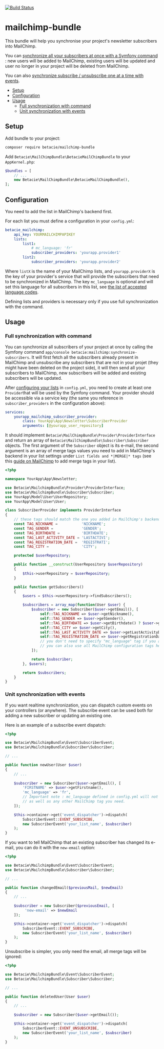 [![Build Status](https://travis-ci.org/betacie/mailchimp-bundle.svg?branch=master)](https://travis-ci.org/betacie/mailchimp-bundle)

# mailchimp-bundle

This bundle will help you synchronise your project's newsletter subscribers into MailChimp. 

You can [synchronize all your subscribers at once with a Symfony command](#full-synchronization-with-command) : new users will be added to MailChimp, existing users will be updated and user no longer in your project will be deleted from MailChimp.

You can also [synchronize subscribe / unsubscribe one at a time with events](#unit-synchronization-with-events).

* [Setup](#setup)
* [Configuration](#configuration)
* [Usage](#usage)
    * [Full synchronization with command](#full-synchronization-with-command)
    * [Unit synchronization with events](#unit-synchronization-with-events)

## Setup

Add bundle to your project:

```bash
composer require betacie/mailchimp-bundle
```

Add `Betacie\MailChimpBundle\BetacieMailChimpBundle` to your `AppKernel.php`:

```php 
$bundles = [
    // ...
    new Betacie\MailChimpBundle\BetacieMailChimpBundle(),
];
```

## Configuration

You need to add the list in MailChimp's backend first.

For each list you must define a configuration in your `config.yml`:

```yaml
betacie_mailchimp:
    api_key: YOURMAILCHIMPAPIKEY
    lists:
        list1:
            # mc_language: 'fr'
            subscriber_providers: 'yourapp.provider1'
        list2:
            subscriber_providers: 'yourapp.provider2'
```

Where `listX` is the name of your MailChimp lists, and `yourapp.providerX` is the key of your provider's service that will provide the subscribers that need to be synchronized in MailChimp. The key `mc_language` is optional and will set this language for all subscribers in this list, see [the list of accepted language codes](http://kb.mailchimp.com/lists/managing-subscribers/view-and-edit-subscriber-languages#code).

Defining lists and providers is necessary only if you use full synchronization with the command.

## Usage

### Full synchronization with command

You can synchronize all subscribers of your project at once by calling the Symfony command `app/console betacie:mailchimp:synchronize-subscribers`. It will first fetch all the subscribers already present in MailChimp and unsubscribe any subscribers that are not in your projet (they might have been deleted on the project side), it will then send all your subscribers to MailChimp, new subscribers will be added and existing subscribers will be updated.

After [configuring your lists](#configuration) in `config.yml`, you need to create at least one `Provider`that will be used by the Symfony command. Your provider should be accessible via a service key (the same you reference in `subscriber_providers` in the configuration above):

```yaml
services:
    yourapp_mailchimp_subscriber_provider:
        class: YourApp\App\Newsletter\SubscriberProvider
        arguments: [@yourapp_user_repository]
```

It should implement `Betacie\MailChimpBundle\Provider\ProviderInterface` and return an array of `Betacie\MailChimpBundle\Subscriber\Subscriber` objects. The first argument of the `Subscriber` object is its e-mail, the second argument is an array of merge tags values you need to add in MailChimp's backend in your list settings under `List fields and *|MERGE|* tags` (see this [guide on MailChimp](http://kb.mailchimp.com/merge-tags/using/getting-started-with-merge-tags) to add merge tags in your list).

```php
<?php

namespace YourApp\App\Newsletter;

use Betacie\MailchimpBundle\Provider\ProviderInterface;
use Betacie\MailchimpBundle\Subscriber\Subscriber;
use YourApp\Model\User\UserRepository;
use YourApp\Model\User\User;

class SubscriberProvider implements ProviderInterface
{
    // these tags should match the one you added in MailChimp's backend
    const TAG_NICKNAME =           'NICKNAME';
    const TAG_GENDER =             'GENDER';
    const TAG_BIRTHDATE =          'BIRTHDATE';
    const TAG_LAST_ACTIVITY_DATE = 'LASTACTIVI';
    const TAG_REGISTRATION_DATE =  'REGISTRATI';
    const TAG_CITY =               'CITY';

    protected $userRepository;

    public function __construct(UserRepository $userRepository)
    {
        $this->userRepository = $userRepository;
    }

    public function getSubscribers()
    {
        $users = $this->userRepository->findSubscribers();

        $subscribers = array_map(function(User $user) {
            $subscriber = new Subscriber($user->getEmail(), [
                self::TAG_NICKNAME => $user->getNickname(),
                self::TAG_GENDER => $user->getGender(),
                self::TAG_BIRTHDATE => $user->getBirthdate() ? $user->getBirthdate()->format('Y-m-d') : null,
                self::TAG_CITY => $user->getCity(),
                self::TAG_LAST_ACTIVITY_DATE => $user->getLastActivityDate() ? $user->getLastActivityDate()->format('Y-m-d') : null,
                self::TAG_REGISTRATION_DATE => $user->getRegistrationDate() ? $user->getRegistrationDate()->format('Y-m-d') : null,
                // you don't need to specify "mc_language" tag if you added it in your config
                // you can also use all MailChimp configuration tags here as well
            ]);

            return $subscriber;
        }, $users);

        return $subscribers;
    }
}
```

### Unit synchronization with events

If you want realtime synchronization, you can dispatch custom events on your controllers (or anywhere). The subscribe event can be used both for adding a new subscriber or updating an existing one.

Here is an example of a subscribe event dispatch:

```php
<?php

use Betacie\MailchimpBundle\Event\SubscriberEvent;
use Betacie\MailchimpBundle\Subscriber\Subscriber;

// ...

public function newUser(User $user)
{
    // ...
	
    $subscriber = new Subscriber($user->getEmail(), [
		'FIRSTNAME' => $user->getFirstname(),
		'mc_language' => 'fr',
		// Important note : mc_language defined in config.yml will not be used, be sure to set it here if needed
		// as well as any other MailChimp tag you need.
	]);

	$this->container->get('event_dispatcher')->dispatch(
        SubscriberEvent::EVENT_SUBSCRIBE,
        new SubscriberEvent('your_list_name', $subscriber)
    );
}
```

If you want to tell MailChimp that an existing subscriber has changed its e-mail, you can do it with the `new-email` option:

```php
<?php

use Betacie\MailchimpBundle\Event\SubscriberEvent;
use Betacie\MailchimpBundle\Subscriber\Subscriber;

// ...

public function changedEmail($previousMail, $newEmail)
{
    // ...
	
    $subscriber = new Subscriber($previousEmail, [
		 'new-email' => $newEmail
    ]);

    $this->container->get('event_dispatcher')->dispatch(
        SubscriberEvent::EVENT_SUBSCRIBE,
        new SubscriberEvent('your_list_name', $subscriber)
    );
}
```

Unsubscribe is simpler, you only need the email, all merge tags will be ignored:

```php
<?php

use Betacie\MailchimpBundle\Event\SubscriberEvent;
use Betacie\MailchimpBundle\Subscriber\Subscriber;

// ...

public function deletedUser(User $user)
{
    // ...
	
    $subscriber = new Subscriber($user->getEmail());

    $this->container->get('event_dispatcher')->dispatch(
        SubscriberEvent::EVENT_UNSUBSCRIBE,
        new SubscriberEvent('your_list_name', $subscriber)
    );
}
```